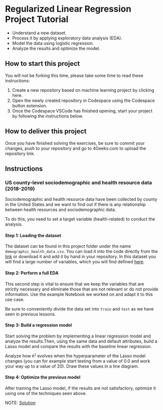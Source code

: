 # Regularized Linear Regression Project Tutorial

- Understand a new dataset.
- Process it by applying exploratory data analysis (EDA).
- Model the data using logistic regression.
- Analyze the results and optimize the model.

## How to start this project

You will not be forking this time, please take some time to read these instructions:

1. Create a new repository based on machine learning project by clicking here.
1. Open the newly created repository in Codespace using the Codespace button extension.
1. Once the Codespace VSCode has finished opening, start your project by following
the instructions below.

## How to deliver this project

Once you have finished solving the exercises, be sure to commit your changes, push
to your repository and go to 4Geeks.com to upload the repository link.

## Instructions

### US county-level sociodemographic and health resource data (2018-2019)

Sociodemographic and health resource data have been collected by county in the
United States and we want to find out if there is any relationship between health
resources and sociodemographic data.

To do this, you need to set a target variable (health-related) to conduct the analysis.

#### Step 1: Loading the dataset

The dataset can be found in this project folder under the name ```demographic_health_data.csv```.
You can load it into the code directly from the
[link](https://raw.githubusercontent.com/4GeeksAcademy/regularized-linear-regression-project-tutorial/main/demographic_health_data.csv)
or download it and add it by hand in your repository. In this dataset you will find
a large number of variables, which you will find defined [here](https://raw.githubusercontent.com/4GeeksAcademy/regularized-linear-regression-project-tutorial/main/data_dict.csv).

#### Step 2: Perform a full EDA

This second step is vital to ensure that we keep the variables that are strictly
necessary and eliminate those that are not relevant or do not provide information.
Use the example Notebook we worked on and adapt it to this use case.

Be sure to conveniently divide the data set into ```train``` and ```test``` as we
have seen in previous lessons.

#### Step 3: Build a regression model

Start solving the problem by implementing a linear regression model and analyze the
results.Then, using the same data and default attributes, build a Lasso model and
compare the results with the baseline linear regression.

Analyze how <code>R<sup>2</sup></code>
evolves when the hyperparameter of the Lasso model changes (you can for example
start testing from a value of 0.0 and work your way up to a value of 20). Draw
these values in a line diagram.

#### Step 4: Optimize the previous model

After training the Lasso model, if the results are not satisfactory, optimize it
using one of the techniques seen above.

NOTE: [Solution](https://github.com/4GeeksAcademy/regularized-linear-regression-project-tutorial/blob/main/solution.ipynb)

